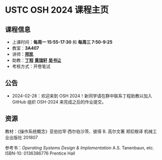 # USTC OSH 2024 课程主页

## 课程信息

- 上课时间：**每周一 15:55-17:30** 和 **每周三 7:50-9:25**
- 教室：**3A407**
- 讲师：[**邢凯**](mailto:kxing@ustc.edu.cn)
- 助教：[**丁程**](mailto:dingcheng@mail.ustc.edu.cn) [**黄瑞轩**](mailto:sprout@mail.ustc.edu.cn) [**吴书让**](mailto:wu_sr@mail.ustc.edu.cn)
- 考核方式：开卷笔试

## 公告

- 2024-02-28：欢迎来到 OSH 2024！新同学请在群中联系丁程助教以加入 GitHub 组织 OSH-2024 来完成之后的作业提交。

## 资源

教材：《操作系统概念》亚伯拉罕·西尔伯沙茨、彼得 B. 高尔文著 郑扣根译 机械工业出版社 201807

参考书：_Operating Systems Design & Implementation_ A.S. Tanenbaun, etc. ISBN-10: 0136386776 Prentice Hall
